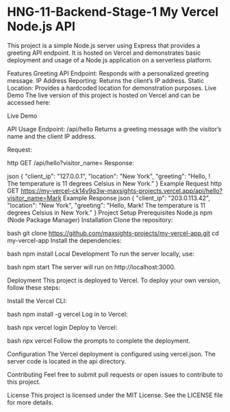 # HNG-11-Backend-Stage-1 My Vercel Node.js API

This project is a simple Node.js server using Express that provides a greeting API endpoint. It is hosted on Vercel and demonstrates basic deployment and usage of a Node.js application on a serverless platform.

Features
Greeting API Endpoint: Responds with a personalized greeting message.
IP Address Reporting: Returns the client’s IP address.
Static Location: Provides a hardcoded location for demonstration purposes.
Live Demo
The live version of this project is hosted on Vercel and can be accessed here:

Live Demo

API Usage
Endpoint: /api/hello
Returns a greeting message with the visitor’s name and the client IP address.

Request:

http
GET /api/hello?visitor_name=<YourName>
Response:

json
{
  "client_ip": "127.0.0.1",
  "location": "New York",
  "greeting": "Hello, <YourName>! The temperature is 11 degrees Celsius in New York."
}
Example Request
http
GET https://my-vercel-ck14v9q3w-maxsights-projects.vercel.app/api/hello?visitor_name=Mark
Example Response
json
{
  "client_ip": "203.0.113.42",
  "location": "New York",
  "greeting": "Hello, Mark! The temperature is 11 degrees Celsius in New York."
}
Project Setup
Prerequisites
Node.js
npm (Node Package Manager)
Installation
Clone the repository:

bash
git clone https://github.com/maxsights-projects/my-vercel-app.git
cd my-vercel-app
Install the dependencies:

bash
npm install
Local Development
To run the server locally, use:

bash
npm start
The server will run on http://localhost:3000.

Deployment
This project is deployed to Vercel. To deploy your own version, follow these steps:

Install the Vercel CLI:

bash
npm install -g vercel
Log in to Vercel:

bash
npx vercel login
Deploy to Vercel:

bash
npx vercel
Follow the prompts to complete the deployment.

Configuration
The Vercel deployment is configured using vercel.json. The server code is located in the api directory.

Contributing
Feel free to submit pull requests or open issues to contribute to this project.

License
This project is licensed under the MIT License. See the LICENSE file for more details.

